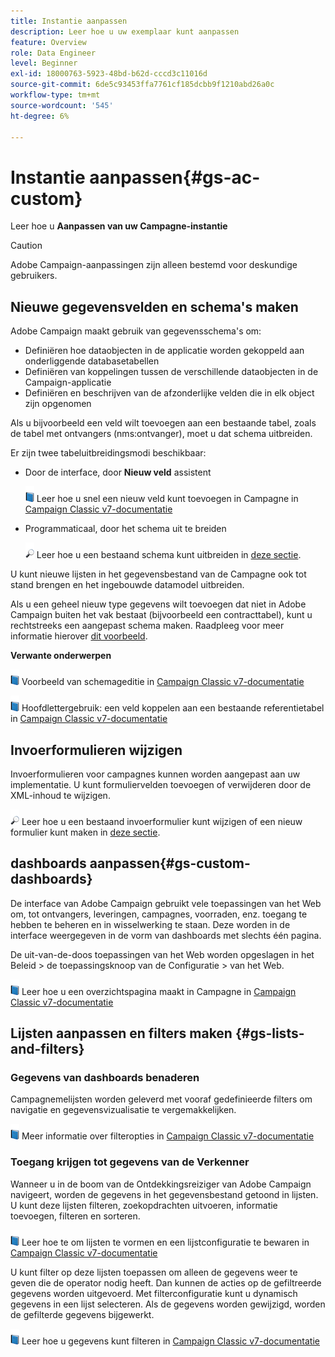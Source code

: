 ```yaml
---
title: Instantie aanpassen
description: Leer hoe u uw exemplaar kunt aanpassen
feature: Overview
role: Data Engineer
level: Beginner
exl-id: 18000763-5923-48bd-b62d-cccd3c11016d
source-git-commit: 6de5c93453ffa7761cf185dcbb9f1210abd26a0c
workflow-type: tm+mt
source-wordcount: '545'
ht-degree: 6%

---
```


# Instantie aanpassen{#gs-ac-custom}

Leer hoe u **Aanpassen van uw Campagne-instantie**

>[!CAUTION]
>
>Adobe Campaign-aanpassingen zijn alleen bestemd voor deskundige gebruikers.

## Nieuwe gegevensvelden en schema&#39;s maken

Adobe Campaign maakt gebruik van gegevensschema&#39;s om:

* Definiëren hoe dataobjecten in de applicatie worden gekoppeld aan onderliggende databasetabellen
* Definiëren van koppelingen tussen de verschillende dataobjecten in de Campaign-applicatie
* Definiëren en beschrijven van de afzonderlijke velden die in elk object zijn opgenomen

Als u bijvoorbeeld een veld wilt toevoegen aan een bestaande tabel, zoals de tabel met ontvangers (nms:ontvanger), moet u dat schema uitbreiden.

Er zijn twee tabeluitbreidingsmodi beschikbaar:

* Door de interface, door **Nieuw veld** assistent

   ![](../assets/do-not-localize/book.png) Leer hoe u snel een nieuw veld kunt toevoegen in Campagne in [Campaign Classic v7-documentatie](https://experienceleague.adobe.com/docs/campaign-classic/using/configuring-campaign-classic/editing-schemas/new-field-wizard.html?lang=en#configuring-campaign-classic)

* Programmaticaal, door het schema uit te breiden

   ![](../assets/do-not-localize/glass.png) Leer hoe u een bestaand schema kunt uitbreiden in [deze sectie](../dev/extend-schema.md).


U kunt nieuwe lijsten in het gegevensbestand van de Campagne ook tot stand brengen en het ingebouwde datamodel uitbreiden.

Als u een geheel nieuw type gegevens wilt toevoegen dat niet in Adobe Campaign buiten het vak bestaat (bijvoorbeeld een contracttabel), kunt u rechtstreeks een aangepast schema maken. Raadpleeg voor meer informatie hierover [dit voorbeeld](../dev/create-schema.md#example--creating-a-contract-table).

**Verwante onderwerpen**

![](../assets/do-not-localize/book.png) Voorbeeld van schemageditie in [Campaign Classic v7-documentatie](https://experienceleague.adobe.com/docs/campaign-classic/using/configuring-campaign-classic/editing-schemas/examples-of-schemas-edition.html?lang=en#configuring-campaign-classic)

![](../assets/do-not-localize/book.png) Hoofdlettergebruik: een veld koppelen aan een bestaande referentietabel in [Campaign Classic v7-documentatie](https://experienceleague.adobe.com/docs/campaign-classic/using/configuring-campaign-classic/editing-schemas/examples-of-schemas-edition.html?lang=en#uc-link)


## Invoerformulieren wijzigen

Invoerformulieren voor campagnes kunnen worden aangepast aan uw implementatie. U kunt formuliervelden toevoegen of verwijderen door de XML-inhoud te wijzigen.

![](../assets/do-not-localize/glass.png) Leer hoe u een bestaand invoerformulier kunt wijzigen of een nieuw formulier kunt maken in [deze sectie](../dev/forms.md).

## dashboards aanpassen{#gs-custom-dashboards}

De interface van Adobe Campaign gebruikt vele toepassingen van het Web om, tot ontvangers, leveringen, campagnes, voorraden, enz. toegang te hebben te beheren en in wisselwerking te staan. Deze worden in de interface weergegeven in de vorm van dashboards met slechts één pagina.

De uit-van-de-doos toepassingen van het Web worden opgeslagen in het Beleid > de toepassingsknoop van de Configuratie > van het Web.

![](../assets/do-not-localize/book.png) Leer hoe u een overzichtspagina maakt in Campagne in [Campaign Classic v7-documentatie](https://experienceleague.adobe.com/docs/campaign-classic/using/designing-content/web-applications/use-cases--creating-overviews.html?lang=en#creating-a-single-page-web-application)


## Lijsten aanpassen en filters maken {#gs-lists-and-filters}

### Gegevens van dashboards benaderen

Campagnemelijsten worden geleverd met vooraf gedefinieerde filters om navigatie en gegevensvizualisatie te vergemakkelijken.

![](../assets/do-not-localize/book.png) Meer informatie over filteropties in [Campaign Classic v7-documentatie](https://experienceleague.adobe.com/docs/campaign-classic/using/getting-started/filtering-data/filtering-options.html?lang=en#about-filtering)


### Toegang krijgen tot gegevens van de Verkenner

Wanneer u in de boom van de Ontdekkingsreiziger van Adobe Campaign navigeert, worden de gegevens in het gegevensbestand getoond in lijsten. U kunt deze lijsten filteren, zoekopdrachten uitvoeren, informatie toevoegen, filteren en sorteren.

![](../assets/do-not-localize/book.png) Leer hoe te om lijsten te vormen en een lijstconfiguratie te bewaren in [Campaign Classic v7-documentatie](https://experienceleague.adobe.com/docs/campaign-classic/using/getting-started/starting-with-adobe-campaign/campaign-workspace/adobe-campaign-ui-lists.html?lang=en#getting-started)


U kunt filter op deze lijsten toepassen om alleen de gegevens weer te geven die de operator nodig heeft. Dan kunnen de acties op de gefiltreerde gegevens worden uitgevoerd. Met filterconfiguratie kunt u dynamisch gegevens in een lijst selecteren. Als de gegevens worden gewijzigd, worden de gefilterde gegevens bijgewerkt.

![](../assets/do-not-localize/book.png) Leer hoe u gegevens kunt filteren in [Campaign Classic v7-documentatie](https://experienceleague.adobe.com/docs/campaign-classic/using/getting-started/filtering-data/creating-filters.html?lang=en#typology-of-available-filters)
